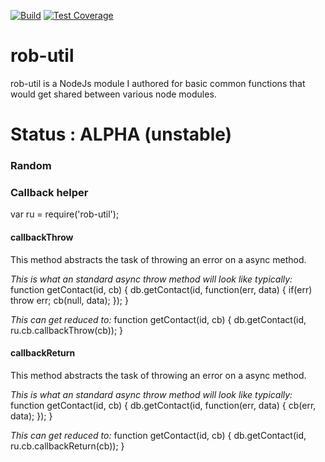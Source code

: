 [![Build][travis-image]][travis-url]
[![Test Coverage][coveralls-image]][coveralls-url]

# rob-util
rob-util is a NodeJs module I authored for basic common functions that would get shared between various node modules.

# Status : ALPHA (unstable)

[travis-image]: https://travis-ci.org/robpolak/rob-util.svg?branch=master
[travis-url]: https://travis-ci.org/robpolak/rob-util
[coveralls-image]: https://coveralls.io/repos/robpolak/rob-util/badge.svg?branch=master&service=github
[coveralls-url]: https://coveralls.io/github/robpolak/rob-util?branch=master

### Random

### Callback helper
var ru = require('rob-util');

#### callbackThrow
This method abstracts the task of throwing an error on a async method.

*This is what an standard async throw method will look like typically:*
function getContact(id, cb) {
    db.getContact(id, function(err, data) {
        if(err)
           throw err;
        cb(null, data);
    });
}

*This can get reduced to:*
function getContact(id, cb) {
    db.getContact(id, ru.cb.callbackThrow(cb));
}

#### callbackReturn
This method abstracts the task of throwing an error on a async method.

*This is what an standard async throw method will look like typically:*
function getContact(id, cb) {
    db.getContact(id, function(err, data) {
        cb(err, data);
    });
}

*This can get reduced to:*
function getContact(id, cb) {
    db.getContact(id, ru.cb.callbackReturn(cb));
}

